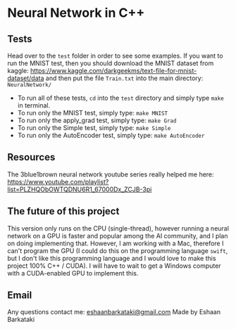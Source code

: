 # Neural Network in C++

## Tests
Head over to the `test` folder in order to see some examples. If you want to run the MNIST test, then you should download the MNIST dataset from kaggle:
https://www.kaggle.com/darkgeekms/text-file-for-mnist-dataset/data
and then put the file `Train.txt` into the main directory: `NeuralNetwork/`
 
- To run all of these tests, `cd` into the `test` directory and simply type `make` in terminal.
- To run only the MNIST test, simply type: `make MNIST`
- To run only the apply_grad test, simply type: `make Grad`
- To run only the Simple test, simply type: `make Simple`
- To run only the AutoEncoder test, simply type: `make AutoEncoder`

## Resources 

The 3blue1brown neural network youtube series really helped me here: https://www.youtube.com/playlist?list=PLZHQObOWTQDNU6R1_67000Dx_ZCJB-3pi

## The future of this project
This version only runs on the CPU (single-thread), however running a neural network on a GPU is faster and popular among the AI community, and I plan on doing implementing that. However, I am working with a Mac, therefore I can't program the GPU (I could do this on the programming language `swift`,  but I don't like this programming language and I would love to make this project 100% C++ / CUDA). I will have to wait to get a Windows computer with a CUDA-enabled GPU to implement this.

## Email
Any questions contact me: eshaanbarkataki@gmail.com
Made by Eshaan Barkataki
